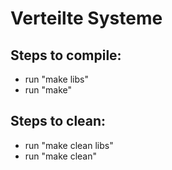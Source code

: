 # Verteilte Systeme
<h2>Steps to compile:</h2>
<ul>
	<li>run "make libs"</li>
	<li>run "make"</li>
</ul>
<h2>Steps to clean:</h2>
<ul>
	<li>run "make clean libs"</li>
	<li>run "make clean"</li>
</ul>